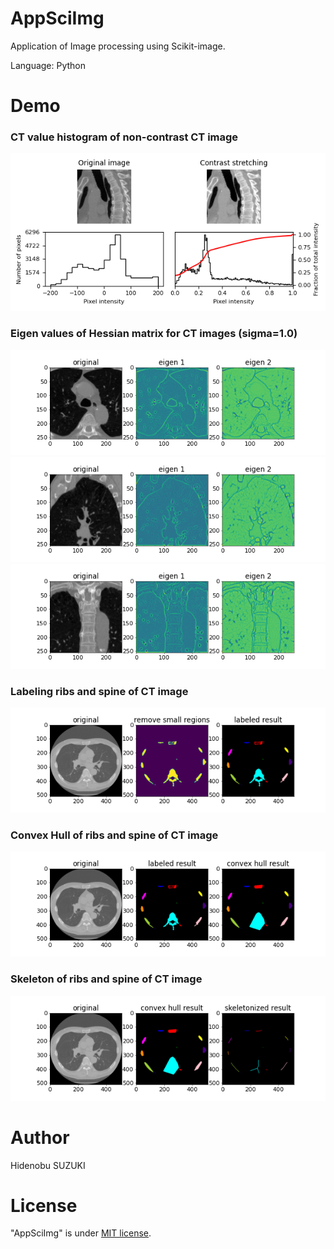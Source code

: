 # AppSciImg

Application of Image processing using Scikit-image.

Language: Python

# Demo
### CT value histogram of non-contrast CT image
<img src="https://github.com/Nobu575/AppSciImg/blob/main/img/sagittal_histogram2d.png">

### Eigen values of Hessian matrix for CT images (sigma=1.0)
<img src="https://github.com/Nobu575/AppSciImg/blob/main/img/hessian2d_axial.png">
<img src="https://github.com/Nobu575/AppSciImg/blob/main/img/hessian2d.png">
<img src="https://github.com/Nobu575/AppSciImg/blob/main/img/hessian2d_coronal.png">

### Labeling ribs and spine of CT image
<img src="https://github.com/Nobu575/AppSciImg/blob/main/img/labeling2d.png">

### Convex Hull of ribs and spine of CT image
<img src="https://github.com/Nobu575/AppSciImg/blob/main/img/convexhull2d.png">

### Skeleton of ribs and spine of CT image
<img src="https://github.com/Nobu575/AppSciImg/blob/main/img/skeleton2d.png">

# Author
Hidenobu SUZUKI

# License
"AppSciImg" is under [MIT license](https://en.wikipedia.org/wiki/MIT_License).

